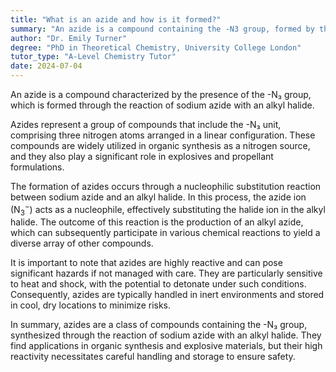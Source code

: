 ```yaml
---
title: "What is an azide and how is it formed?"
summary: "An azide is a compound containing the -N3 group, formed by the reaction of sodium azide with an alkyl halide."
author: "Dr. Emily Turner"
degree: "PhD in Theoretical Chemistry, University College London"
tutor_type: "A-Level Chemistry Tutor"
date: 2024-07-04
---
```


An azide is a compound characterized by the presence of the -N₃ group, which is formed through the reaction of sodium azide with an alkyl halide.

Azides represent a group of compounds that include the -N₃ unit, comprising three nitrogen atoms arranged in a linear configuration. These compounds are widely utilized in organic synthesis as a nitrogen source, and they also play a significant role in explosives and propellant formulations.

The formation of azides occurs through a nucleophilic substitution reaction between sodium azide and an alkyl halide. In this process, the azide ion ($\text{N}_3^-$) acts as a nucleophile, effectively substituting the halide ion in the alkyl halide. The outcome of this reaction is the production of an alkyl azide, which can subsequently participate in various chemical reactions to yield a diverse array of other compounds.

It is important to note that azides are highly reactive and can pose significant hazards if not managed with care. They are particularly sensitive to heat and shock, with the potential to detonate under such conditions. Consequently, azides are typically handled in inert environments and stored in cool, dry locations to minimize risks.

In summary, azides are a class of compounds containing the -N₃ group, synthesized through the reaction of sodium azide with an alkyl halide. They find applications in organic synthesis and explosive materials, but their high reactivity necessitates careful handling and storage to ensure safety.
    